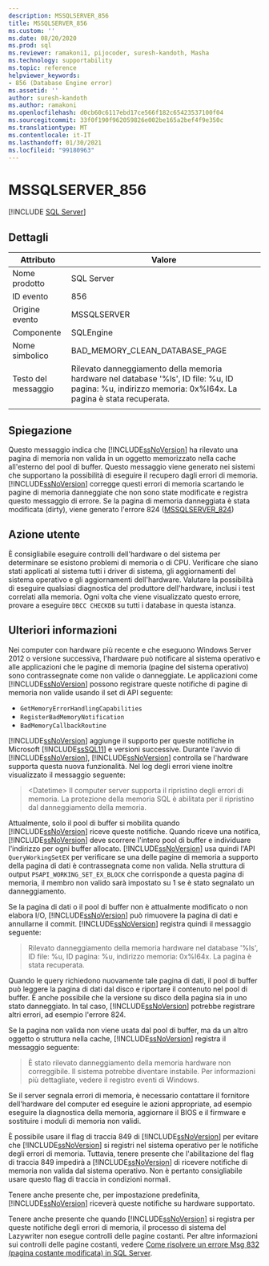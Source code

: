 ```yaml
---
description: MSSQLSERVER_856
title: MSSQLSERVER_856
ms.custom: ''
ms.date: 08/20/2020
ms.prod: sql
ms.reviewer: ramakoni1, pijocoder, suresh-kandoth, Masha
ms.technology: supportability
ms.topic: reference
helpviewer_keywords:
- 856 (Database Engine error)
ms.assetid: ''
author: suresh-kandoth
ms.author: ramakoni
ms.openlocfilehash: d0cb60c6117ebd17ce566f182c65423537100f04
ms.sourcegitcommit: 33f0f190f962059826e002be165a2bef4f9e350c
ms.translationtype: MT
ms.contentlocale: it-IT
ms.lasthandoff: 01/30/2021
ms.locfileid: "99180963"
---
```

# <a name="mssqlserver_856"></a>MSSQLSERVER_856
 [!INCLUDE [SQL Server](../../includes/applies-to-version/sqlserver.md)]

## <a name="details"></a>Dettagli

|Attributo|Valore|
|---|---|
|Nome prodotto|SQL Server|
|ID evento|856|
|Origine evento|MSSQLSERVER|
|Componente|SQLEngine|
|Nome simbolico|BAD_MEMORY_CLEAN_DATABASE_PAGE|
|Testo del messaggio|Rilevato danneggiamento della memoria hardware nel database '%ls', ID file: %u, ID pagina: %u, indirizzo memoria: 0x%I64x. La pagina è stata recuperata.|
||

## <a name="explanation"></a>Spiegazione

Questo messaggio indica che [!INCLUDE[ssNoVersion](../../includes/ssnoversion-md.md)] ha rilevato una pagina di memoria non valida in un oggetto memorizzato nella cache all'esterno del pool di buffer. Questo messaggio viene generato nei sistemi che supportano la possibilità di eseguire il recupero dagli errori di memoria. [!INCLUDE[ssNoVersion](../../includes/ssnoversion-md.md)] corregge questi errori di memoria scartando le pagine di memoria danneggiate che non sono state modificate e registra questo messaggio di errore. Se la pagina di memoria danneggiata è stata modificata (dirty), viene generato l'errore 824 ([MSSQLSERVER_824](mssqlserver-824-database-engine-error.md))

## <a name="user-action"></a>Azione utente

È consigliabile eseguire controlli dell'hardware o del sistema per determinare se esistono problemi di memoria o di CPU. Verificare che siano stati applicati al sistema tutti i driver di sistema, gli aggiornamenti del sistema operativo e gli aggiornamenti dell'hardware. Valutare la possibilità di eseguire qualsiasi diagnostica del produttore dell'hardware, inclusi i test correlati alla memoria. Ogni volta che viene visualizzato questo errore, provare a eseguire `DBCC CHECKDB` su tutti i database in questa istanza.

## <a name="more-information"></a>Ulteriori informazioni

Nei computer con hardware più recente e che eseguono Windows Server 2012 o versione successiva, l'hardware può notificare al sistema operativo e alle applicazioni che le pagine di memoria (pagine del sistema operativo) sono contrassegnate come non valide o danneggiate. Le applicazioni come [!INCLUDE[ssNoVersion](../../includes/ssnoversion-md.md)] possono registrare queste notifiche di pagine di memoria non valide usando il set di API seguente:

- `GetMemoryErrorHandlingCapabilities`
- `RegisterBadMemoryNotification`
- `BadMemoryCallbackRoutine`

[!INCLUDE[ssNoVersion](../../includes/ssnoversion-md.md)] aggiunge il supporto per queste notifiche in Microsoft [!INCLUDE[ssSQL11](../../includes/sssql11-md.md)] e versioni successive. Durante l'avvio di [!INCLUDE[ssNoVersion](../../includes/ssnoversion-md.md)], [!INCLUDE[ssNoVersion](../../includes/ssnoversion-md.md)] controlla se l'hardware supporta questa nuova funzionalità. Nel log degli errori viene inoltre visualizzato il messaggio seguente:

> \<Datetime> Il computer server supporta il ripristino degli errori di memoria. La protezione della memoria SQL è abilitata per il ripristino dal danneggiamento della memoria.

Attualmente, solo il pool di buffer si mobilita quando [!INCLUDE[ssNoVersion](../../includes/ssnoversion-md.md)] riceve queste notifiche. Quando riceve una notifica, [!INCLUDE[ssNoVersion](../../includes/ssnoversion-md.md)] deve scorrere l'intero pool di buffer e individuare l'indirizzo per ogni buffer allocato. [!INCLUDE[ssNoVersion](../../includes/ssnoversion-md.md)] usa quindi l'API `QueryWorkingSetEX` per verificare se una delle pagine di memoria a supporto della pagina di dati è contrassegnata come non valida. Nella struttura di output `PSAPI_WORKING_SET_EX_BLOCK` che corrisponde a questa pagina di memoria, il membro non valido sarà impostato su 1 se è stato segnalato un danneggiamento.

Se la pagina di dati o il pool di buffer non è attualmente modificato o non elabora I/O, [!INCLUDE[ssNoVersion](../../includes/ssnoversion-md.md)] può rimuovere la pagina di dati e annullarne il commit. [!INCLUDE[ssNoVersion](../../includes/ssnoversion-md.md)] registra quindi il messaggio seguente:

> Rilevato danneggiamento della memoria hardware nel database '%ls', ID file: %u, ID pagina: %u, indirizzo memoria: 0x%I64x. La pagina è stata recuperata.

Quando le query richiedono nuovamente tale pagina di dati, il pool di buffer può leggere la pagina di dati dal disco e riportare il contenuto nel pool di buffer. È anche possibile che la versione su disco della pagina sia in uno stato danneggiato. In tal caso, [!INCLUDE[ssNoVersion](../../includes/ssnoversion-md.md)] potrebbe registrare altri errori, ad esempio l'errore 824.

Se la pagina non valida non viene usata dal pool di buffer, ma da un altro oggetto o struttura nella cache, [!INCLUDE[ssNoVersion](../../includes/ssnoversion-md.md)] registra il messaggio seguente:

> È stato rilevato danneggiamento della memoria hardware non correggibile. Il sistema potrebbe diventare instabile. Per informazioni più dettagliate, vedere il registro eventi di Windows.

Se il server segnala errori di memoria, è necessario contattare il fornitore dell'hardware del computer ed eseguire le azioni appropriate, ad esempio eseguire la diagnostica della memoria, aggiornare il BIOS e il firmware e sostituire i moduli di memoria non validi.

È possibile usare il flag di traccia 849 di [!INCLUDE[ssNoVersion](../../includes/ssnoversion-md.md)] per evitare che [!INCLUDE[ssNoVersion](../../includes/ssnoversion-md.md)] si registri nel sistema operativo per le notifiche degli errori di memoria. Tuttavia, tenere presente che l'abilitazione del flag di traccia 849 impedirà a [!INCLUDE[ssNoVersion](../../includes/ssnoversion-md.md)] di ricevere notifiche di memoria non valida dal sistema operativo. Non è pertanto consigliabile usare questo flag di traccia in condizioni normali.

Tenere anche presente che, per impostazione predefinita, [!INCLUDE[ssNoVersion](../../includes/ssnoversion-md.md)] riceverà queste notifiche su hardware supportato.

Tenere anche presente che quando [!INCLUDE[ssNoVersion](../../includes/ssnoversion-md.md)] si registra per queste notifiche degli errori di memoria, il processo di sistema del Lazywriter non esegue controlli delle pagine costanti. Per altre informazioni sui controlli delle pagine costanti, vedere [Come risolvere un errore Msg 832 (pagina costante modificata) in SQL Server](https://support.microsoft.com/help/2015759).
